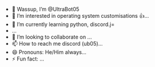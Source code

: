 - 👋 Wassup, I’m @UltraBot05
- 👀 I’m interested in operating system customisations 👍...
- 🌱 I’m currently learning python, discord.j=
- ...
- 💞️ I’m looking to collaborate on ...
- 📫 How to reach me discord (ub05)...
- 😄 Pronouns: He/Him always...
- ⚡ Fun fact:  ...

<!---
UltraBot05/UltraBot05 is a ✨ special ✨ repository because its `README.md` (this file) appears on your GitHub profile.
You can click the Preview link to take a look at your changes.
--->

